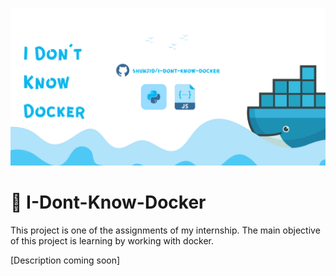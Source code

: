 ![banner](assets/images/banner.png)

# :whale: **I-Dont-Know-Docker**

This project is one of the assignments of my internship. The main objective of this project is learning by working with docker.

[Description coming soon]
